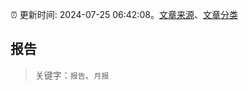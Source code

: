 :alarm_clock: 更新时间: 2024-07-25 06:42:08。[文章来源](/README.md)、[文章分类](/TAGS.md)

## 报告


> 关键字：`报告`、`月报`



